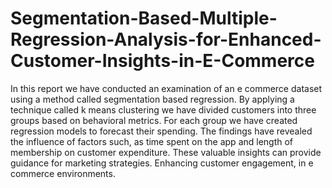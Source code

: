 # Segmentation-Based-Multiple-Regression-Analysis-for-Enhanced-Customer-Insights-in-E-Commerce
In this report we have conducted an examination of an e commerce dataset using a method called segmentation based regression. By applying a technique called k means clustering we have divided customers into three groups based on behavioral metrics. For each group we have created regression models to forecast their spending. The findings have revealed the influence of factors such, as time spent on the app and length of membership on customer expenditure. These valuable insights can provide guidance for marketing strategies. Enhancing customer engagement, in e commerce environments.
